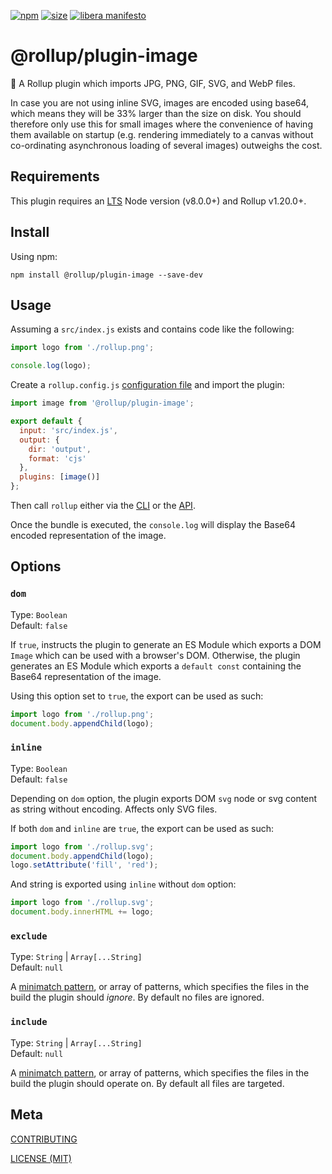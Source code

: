 [npm]: https://img.shields.io/npm/v/@rollup/plugin-image
[npm-url]: https://www.npmjs.com/package/@rollup/plugin-image
[size]: https://packagephobia.now.sh/badge?p=@rollup/plugin-image
[size-url]: https://packagephobia.now.sh/result?p=@rollup/plugin-image

[![npm][npm]][npm-url]
[![size][size]][size-url]
[![libera manifesto](https://img.shields.io/badge/libera-manifesto-lightgrey.svg)](https://liberamanifesto.com)

# @rollup/plugin-image

🍣 A Rollup plugin which imports JPG, PNG, GIF, SVG, and WebP files.

In case you are not using inline SVG, images are encoded using base64, which means they will be 33% larger than the size on disk. You should therefore only use this for small images where the convenience of having them available on startup (e.g. rendering immediately to a canvas without co-ordinating asynchronous loading of several images) outweighs the cost.

## Requirements

This plugin requires an [LTS](https://github.com/nodejs/Release) Node version (v8.0.0+) and Rollup v1.20.0+.

## Install

Using npm:

```console
npm install @rollup/plugin-image --save-dev
```

## Usage

Assuming a `src/index.js` exists and contains code like the following:

```js
import logo from './rollup.png';

console.log(logo);
```

Create a `rollup.config.js` [configuration file](https://www.rollupjs.org/guide/en/#configuration-files) and import the plugin:

```js
import image from '@rollup/plugin-image';

export default {
  input: 'src/index.js',
  output: {
    dir: 'output',
    format: 'cjs'
  },
  plugins: [image()]
};
```

Then call `rollup` either via the [CLI](https://www.rollupjs.org/guide/en/#command-line-reference) or the [API](https://www.rollupjs.org/guide/en/#javascript-api).

Once the bundle is executed, the `console.log` will display the Base64 encoded representation of the image.

## Options

### `dom`

Type: `Boolean`<br>
Default: `false`

If `true`, instructs the plugin to generate an ES Module which exports a DOM `Image` which can be used with a browser's DOM. Otherwise, the plugin generates an ES Module which exports a `default const` containing the Base64 representation of the image.

Using this option set to `true`, the export can be used as such:

```js
import logo from './rollup.png';
document.body.appendChild(logo);
```

### `inline`

Type: `Boolean`<br>
Default: `false`

Depending on `dom` option, the plugin exports DOM `svg` node or svg content as string without encoding. Affects only SVG files.

If both `dom` and `inline` are `true`, the export can be used as such:

```js
import logo from './rollup.svg';
document.body.appendChild(logo);
logo.setAttribute('fill', 'red');
```

And string is exported using `inline` without `dom` option:

```js
import logo from './rollup.svg';
document.body.innerHTML += logo;
```

### `exclude`

Type: `String` | `Array[...String]`<br>
Default: `null`

A [minimatch pattern](https://github.com/isaacs/minimatch), or array of patterns, which specifies the files in the build the plugin should _ignore_. By default no files are ignored.

### `include`

Type: `String` | `Array[...String]`<br>
Default: `null`

A [minimatch pattern](https://github.com/isaacs/minimatch), or array of patterns, which specifies the files in the build the plugin should operate on. By default all files are targeted.

## Meta

[CONTRIBUTING](/.github/CONTRIBUTING.md)

[LICENSE (MIT)](/LICENSE)

